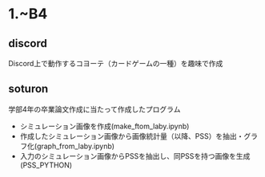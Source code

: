# 1.~B4

## discord
Discord上で動作するコヨーテ（カードゲームの一種）を趣味で作成

## soturon
学部4年の卒業論文作成に当たって作成したプログラム

- シミュレーション画像を作成(make_ftom_laby.ipynb)
- 作成したシミュレーション画像から画像統計量（以降、PSS）を抽出・グラフ化(graph_from_laby.ipynb)
- 入力のシミュレーション画像からPSSを抽出し、同PSSを持つ画像を生成(PSS_PYTHON)
